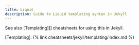 ```yaml
---
title: Liquid
description: Guide to Liquid templating syntax in Jekyll
---
```



See also [Templating][] cheatsheets for using this in Jekyll.

[Templating]: {% link cheatsheets/jekyll/templating/index.md %}
